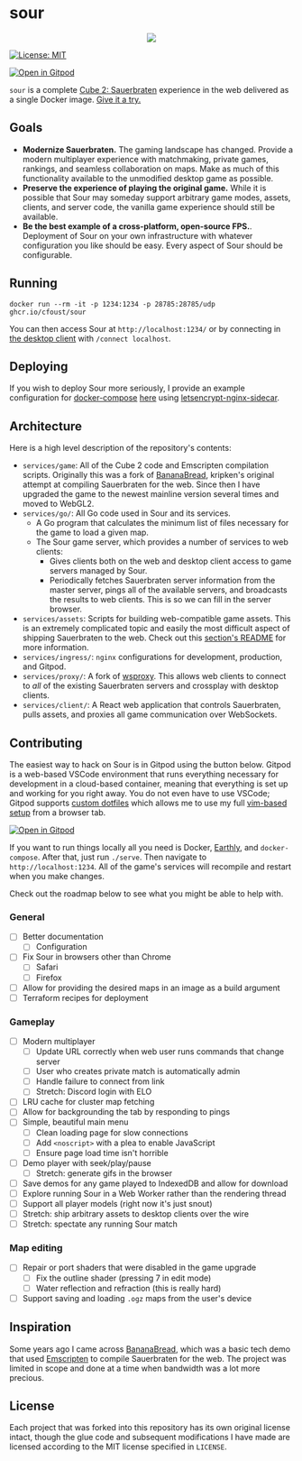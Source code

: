 # sour
<p align="center">
  <img src="gh-assets/header.png">
</p>

[![License:
MIT](https://img.shields.io/badge/License-MIT-yellow.svg)](https://opensource.org/licenses/MIT)

[![Open in Gitpod](https://gitpod.io/button/open-in-gitpod.svg)](https://gitpod.io/#https://github.com/cfoust/sour)

`sour` is a complete [Cube 2: Sauerbraten](http://sauerbraten.org/) experience in the web delivered as a single Docker image. [Give it a try.](https://sourga.me/)

## Goals

* **Modernize Sauerbraten.** The gaming landscape has changed. Provide a modern multiplayer experience with matchmaking, private games, rankings, and seamless collaboration on maps. Make as much of this functionality available to the unmodified desktop game as possible.
* **Preserve the experience of playing the original game.** While it is possible that Sour may someday support arbitrary game modes, assets, clients, and server code, the vanilla game experience should still be available.
* **Be the best example of a cross-platform, open-source FPS.**. Deployment of Sour on your own infrastructure with whatever configuration you like should be easy. Every aspect of Sour should be configurable.

## Running

```
docker run --rm -it -p 1234:1234 -p 28785:28785/udp ghcr.io/cfoust/sour
```

You can then access Sour at `http://localhost:1234/` or by connecting in [the desktop client](http://sauerbraten.org/) with `/connect localhost`.

## Deploying

If you wish to deploy Sour more seriously, I provide an example configuration for [docker-compose](https://docs.docker.com/compose/) [here](https://github.com/cfoust/sour/blob/main/examples/docker-compose.yml) using [letsencrypt-nginx-sidecar](https://github.com/jwulf/letsencrypt-nginx-sidecar).

## Architecture

Here is a high level description of the repository's contents:
* `services/game`: All of the Cube 2 code and Emscripten compilation scripts. Originally this was a fork of [BananaBread](https://github.com/kripken/BananaBread), kripken's original attempt at compiling Sauerbraten for the web. Since then I have upgraded the game to the newest mainline version several times and moved to WebGL2.
* `services/go/`: All Go code used in Sour and its services.
  * A Go program that calculates the minimum list of files necessary for the game to load a given map.
  * The Sour game server, which provides a number of services to web clients:
      * Gives clients both on the web and desktop client access to game servers managed by Sour.
      * Periodically fetches Sauerbraten server information from the master server, pings all of the available servers, and broadcasts the results to web clients. This is so we can fill in the server browser.
* `services/assets`: Scripts for building web-compatible game assets. This is an extremely complicated topic and easily the most difficult aspect of shipping Sauerbraten to the web. Check out this [section's README](services/assets) for more information.
* `services/ingress/`: `nginx` configurations for development, production, and Gitpod.
* `services/proxy/`: A fork of [wsproxy](https://github.com/FWGS/wsproxy). This allows web clients to connect to _all_ of the existing Sauerbraten servers and crossplay with desktop clients.
* `services/client/`: A React web application that controls Sauerbraten, pulls assets, and proxies all game communication over WebSockets.

## Contributing

The easiest way to hack on Sour is in Gitpod using the button below. Gitpod is a web-based VSCode environment that runs everything necessary for development in a cloud-based container, meaning that everything is set up and working for you right away. You do not even have to use VSCode; Gitpod supports [custom dotfiles](https://www.gitpod.io/docs/config-dotfiles) which allows me to use my full [vim-based setup](https://github.com/cfoust/cawnfig/tree/master/configs/vim) from a browser tab.

[![Open in Gitpod](https://gitpod.io/button/open-in-gitpod.svg)](https://gitpod.io/#https://github.com/cfoust/sour)

If you want to run things locally all you need is Docker, [Earthly](https://earthly.dev/), and `docker-compose`. After that, just run `./serve`. Then navigate to `http://localhost:1234`. All of the game's services will recompile and restart when you make changes.

Check out the roadmap below to see what you might be able to help with.

### General
* [ ] Better documentation
  * [ ] Configuration
* [ ] Fix Sour in browsers other than Chrome
  * [ ] Safari
  * [ ] Firefox
* [ ] Allow for providing the desired maps in an image as a build argument
* [ ] Terraform recipes for deployment
### Gameplay
* [ ] Modern multiplayer
  * [ ] Update URL correctly when web user runs commands that change server
  * [ ] User who creates private match is automatically admin
  * [ ] Handle failure to connect from link
  * [ ] Stretch: Discord login with ELO
* [ ] LRU cache for cluster map fetching
* [ ] Allow for backgrounding the tab by responding to pings
* [ ] Simple, beautiful main menu
  * [ ] Clean loading page for slow connections
  * [ ] Add `<noscript>` with a plea to enable JavaScript
  * [ ] Ensure page load time isn't horrible
* [ ] Demo player with seek/play/pause
  * [ ] Stretch: generate gifs in the browser
* [ ] Save demos for any game played to IndexedDB and allow for download
* [ ] Explore running Sour in a Web Worker rather than the rendering thread
* [ ] Support all player models (right now it's just snout)
* [ ] Stretch: ship arbitrary assets to desktop clients over the wire
* [ ] Stretch: spectate any running Sour match
### Map editing
* [ ] Repair or port shaders that were disabled in the game upgrade
  * [ ] Fix the outline shader (pressing 7 in edit mode)
  * [ ] Water reflection and refraction (this is really hard)
* [ ] Support saving and loading `.ogz` maps from the user's device

## Inspiration

Some years ago I came across [BananaBread](https://github.com/kripken/BananaBread), which was a basic tech demo that used [Emscripten](https://emscripten.org/) to compile Sauerbraten for the web. The project was limited in scope and done at a time when bandwidth was a lot more precious.

## License

Each project that was forked into this repository has its own original license intact, though the glue code and subsequent modifications I have made are licensed according to the MIT license specified in `LICENSE`.
